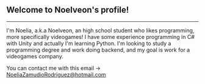 ## Welcome to Noelveon's profile!
***

I'm Noelia, a.k.a Noelveon, an high school student who likes programming, more specifically videogames!
I have some experience programming in C# with Unity and actually I'm learning Python.
I'm looking to study a programming degree and work doing backend, and my goal is work for a videogames company.

You can contact me with this email -> NoeliaZamudioRodriguez@hotmail.com
<!--
**Noelveon/Noelveon** is a ✨ _special_ ✨ repository because its `README.md` (this file) appears on your GitHub profile.

Here are some ideas to get you started:

- 🔭 I’m currently working on ...
- 🌱 I’m currently learning ...
- 👯 I’m looking to collaborate on ...
- 🤔 I’m looking for help with ...
- 💬 Ask me about ...
- 📫 How to reach me: ...
- 😄 Pronouns: ...
- ⚡ Fun fact: ...
-->
